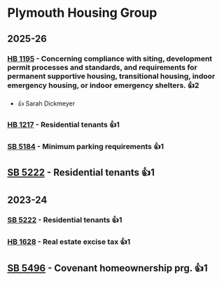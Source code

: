 # Plymouth Housing Group
## 2025-26

### [HB 1195](/bill/2025-26/hb/1195/) - Concerning compliance with siting, development permit processes and standards, and requirements for permanent supportive housing, transitional housing, indoor emergency housing, or indoor emergency shelters. 👍2  
* 👍 Sarah Dickmeyer

### [HB 1217](/bill/2025-26/hb/1217/) - Residential tenants 👍1  

### [SB 5184](/bill/2025-26/sb/5184/) - Minimum parking requirements 👍1  

## [SB 5222](/bill/2025-26/sb/5222/) - Residential tenants 👍1  

## 2023-24

### [SB 5222](/bill/2023-24/sb/5222/) - Residential tenants 👍1  

### [HB 1628](/bill/2023-24/hb/1628/) - Real estate excise tax 👍1  

## [SB 5496](/bill/2023-24/sb/5496/) - Covenant homeownership prg. 👍1  
